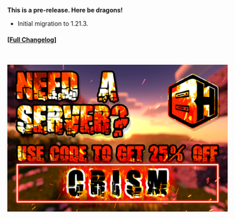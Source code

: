 




**This is a pre-release. Here be dragons!**

- Initial migration to 1.21.3.


#### **[[Full Changelog]](https://wiki.crismpack.net/modpacks/breakneck-optimized/changelog/1.21/1.21.3#v4.3.0-alpha.1)**

<br>

<p><a href='https://bisecthosting.com/CRISM'><img src='https://github.com/CrismPack/CDN/blob/main/desc/breakneck/bh.png?raw=true' width='1000' /></a></p>